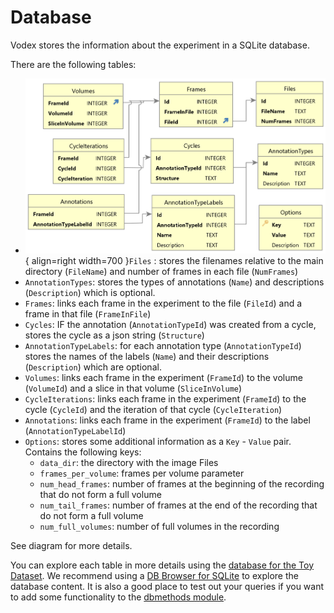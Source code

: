 # Database

Vodex stores the information about the experiment in a SQLite database.

There are the following tables:

- ![Image Data Tab](assets/db_diagram.png){ align=right width=700 }`Files` : stores the filenames relative to the main directory (`FileName`) and number of frames in each file (`NumFrames`)
- `AnnotationTypes`: stores the types of annotations (`Name`) and descriptions (`Description`) which is optional.
- `Frames`: links each frame in the experiment to the file (`FileId`) and a frame in that file (`FrameInFile`)
- `Cycles`: IF the annotation (`AnnotationTypeId`) was created from a cycle, stores the cycle as a json string (`Structure`)
- `AnnotationTypeLabels`: for each annotation type (`AnnotationTypeId`) stores the names of the labels (`Name`) and their descriptions (`Description`) which are optional.
- `Volumes`: links each frame in the experiment (`FrameId`) to the volume (`VolumeId`) and a slice in that volume (`SliceInVolume`)
- `CycleIterations`: links each frame in the experiment (`FrameId`) to the cycle (`CycleId`) and the iteration of that cycle (`CycleIteration`)
- `Annotations`: links each frame in the experiment (`FrameId`) to the label (`AnnotationTypeLabelId`)
- `Options`: stores some additional information as a `Key` - `Value` pair. Contains the following keys:
    - `data_dir`: the directory with the image Files
    - `frames_per_volume`: frames per volume parameter
    - `num_head_frames`: number of frames at the beginning of the recording that do not form a full volume
    - `num_tail_frames`: number of frames at the end of the recording that do not form a full volume
    - `num_full_volumes`: number of full volumes in the recording


See diagram for more details.

You can explore each table in more details using the [database for the Toy Dataset]([GitHub](https://github.com/LemonJust/vodex/blob/main/src/vodex/_tests/data/test.db)). We recommend using a [DB Browser for SQLite](https://sqlitebrowser.org/) to explore the database content. It is also a good place to test out your queries if you want to add some functionality to the [dbmethods module](https://lemonjust.github.io/vodex/api/dbmethods/).
